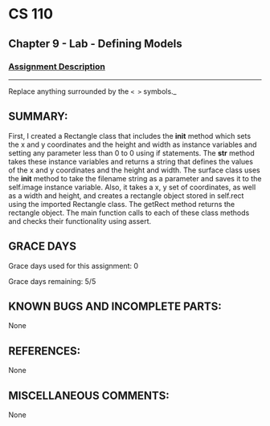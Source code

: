 # CS 110
## Chapter 9 - Lab - Defining Models

### [Assignment Description](https://docs.google.com/document/d/15DfkIaMl1zTHGfpNH6NFQGl9UYp_GamYK79O8CZCddc/edit?usp=sharing)

***
Replace anything surrounded by the `< >` symbols._

## SUMMARY:
 First, I created a Rectangle class that includes the __init__ method which sets the x and y coordinates and the height and width as instance variables and setting any parameter less than 0 to 0 using if statements. The __str__ method takes these instance variables and returns a string that defines the values of the x and y coordinates and the height and width. The surface class uses the __init__ method to take the filename string as a parameter and saves it to the self.image instance variable. Also, it takes a x, y set of coordinates, as well as a width and height, and creates a rectangle object stored in self.rect using the imported Rectangle class. The getRect method returns the rectangle object. The main function calls to each of these class methods and checks their functionality using assert.

## GRACE DAYS
Grace days used for this assignment: 0

Grace days remaining: 5/5

## KNOWN BUGS AND INCOMPLETE PARTS:
 None

## REFERENCES:
 None

## MISCELLANEOUS COMMENTS:
 None
